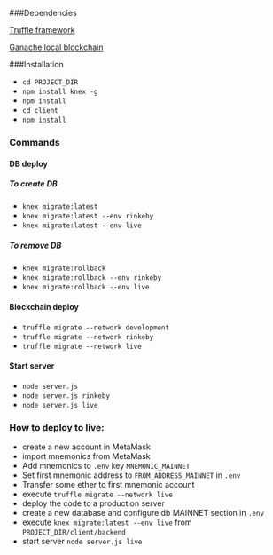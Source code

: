 ###Dependencies

[Truffle framework](https://truffleframework.com/)

[Ganache local blockchain](https://github.com/trufflesuite/ganache-cli)

###Installation
- `cd PROJECT_DIR`
- `npm install knex -g`
- `npm install`
- `cd client`
- `npm install`

### Commands

#### DB deploy
##### To create DB
- `knex migrate:latest`
- `knex migrate:latest --env rinkeby`
- `knex migrate:latest --env live`

##### To remove DB
- `knex migrate:rollback`
- `knex migrate:rollback --env rinkeby`
- `knex migrate:rollback --env live`

#### Blockchain deploy
- `truffle migrate --network development`
- `truffle migrate --network rinkeby`
- `truffle migrate --network live`

#### Start server
- `node server.js`
- `node server.js rinkeby`
- `node server.js live`

### How to deploy to live:
- create a new account in MetaMask
- import mnemonics from MetaMask
- Add mnemonics to `.env` key `MNEMONIC_MAINNET`
- Set first mnemonic address to `FROM_ADDRESS_MAINNET` in `.env`
- Transfer some ether to first mnemonic account
- execute `truffle migrate --network live`
- deploy the code to a production server
- create a new database and configure db MAINNET section in `.env`
- execute `knex migrate:latest --env live` from `PROJECT_DIR/client/backend`
- start server `node server.js live`
